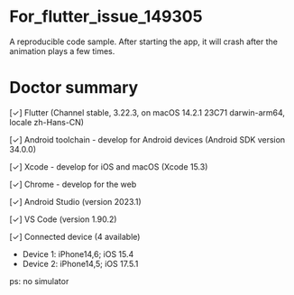 # For_flutter_issue_149305
A reproducible code sample.
After starting the app, it will crash  after the animation plays a few times.

# Doctor summary 
[✓] Flutter (Channel stable, 3.22.3, on macOS 14.2.1 23C71 darwin-arm64, locale zh-Hans-CN)

[✓] Android toolchain - develop for Android devices (Android SDK version 34.0.0)

[✓] Xcode - develop for iOS and macOS (Xcode 15.3)

[✓] Chrome - develop for the web

[✓] Android Studio (version 2023.1)

[✓] VS Code (version 1.90.2)

[✓] Connected device (4 available)


* Device 1: iPhone14,6; iOS 15.4
* Device 2: iPhone14,5; iOS 17.5.1

ps: no simulator
